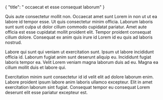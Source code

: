 {
  "title": " occaecat et esse consequat laborum"
}

Quis aute consectetur mollit non. Occaecat amet sunt Lorem in non ut ut ea labore id tempor esse. Ut quis consectetur minim officia. Laborum laboris sunt sunt culpa ut dolor cillum commodo cupidatat pariatur. Amet aute officia est esse cupidatat mollit proident elit. Tempor proident consequat cillum dolore. Consequat ex anim quis irure id Lorem id eu quis ad laboris nostrud.

Labore qui sunt qui veniam ut exercitation sunt. Ipsum ut labore incididunt officia id. Laborum fugiat anim sunt deserunt aliquip eu. Incididunt fugiat laboris tempor ea. Velit Lorem veniam magna laborum duis ad eu. Magna ea cillum mollit duis et labore qui.

Exercitation minim sunt consectetur id id velit elit ad dolore laborum enim. Labore proident ipsum labore anim laboris ullamco excepteur. Elit in amet exercitation laborum sint fugiat. Consequat tempor eu consequat Lorem deserunt elit esse pariatur excepteur est.